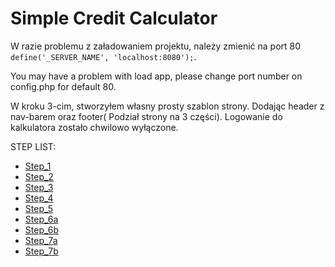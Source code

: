 # Simple Credit Calculator

W razie problemu z załadowaniem projektu, należy zmienić na port 80 <code>define('_SERVER_NAME', 'localhost:8080');</code>.

You may have a problem with load app, please change port number on config.php for default 80.

W kroku 3-cim, stworzyłem własny prosty szablon strony. Dodając header z nav-barem oraz footer( Podział strony na 3 części).
Logowanie do kalkulatora zostało chwilowo wyłączone.

STEP LIST:
* [Step_1](https://github.com/GandzioreQ/Simple-Credit-Calculator/tree/Step_1)
* [Step_2](https://github.com/GandzioreQ/Simple-Credit-Calculator/tree/Step_2)
* [Step_3](https://github.com/GandzioreQ/Simple-Credit-Calculator/tree/Step_3)
* [Step_4](https://github.com/GandzioreQ/Simple-Credit-Calculator/tree/Step_4)
* [Step_5](https://github.com/GandzioreQ/Simple-Credit-Calculator/tree/Step5)
* [Step_6a](https://github.com/GandzioreQ/Simple-Credit-Calculator/tree/Step_6a)
* [Step_6b](https://github.com/GandzioreQ/Simple-Credit-Calculator/tree/Step_6b)
* [Step_7a](https://github.com/GandzioreQ/Simple-Credit-Calculator/tree/Step_7a)
* [Step_7b](https://github.com/GandzioreQ/Simple-Credit-Calculator/tree/Step_7b)
